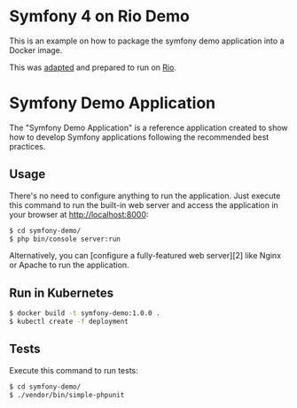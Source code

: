 # Symfony 4 on Rio Demo

This is an example on how to package the symfony demo application into a Docker image.

This was [adapted](https://github.com/bashofmann/symfony-demo-kubernetes) and prepared to 
run on [Rio](https://github.com/rancher/rio).

Symfony Demo Application
========================

The "Symfony Demo Application" is a reference application created to show how
to develop Symfony applications following the recommended best practices.

Usage
-----

There's no need to configure anything to run the application. Just execute this
command to run the built-in web server and access the application in your
browser at <http://localhost:8000>:

```bash
$ cd symfony-demo/
$ php bin/console server:run
```

Alternatively, you can [configure a fully-featured web server][2] like Nginx
or Apache to run the application.

Run in Kubernetes
-----------------

```bash
$ docker build -t symfony-demo:1.0.0 .
$ kubectl create -f deployment
```

Tests
-----

Execute this command to run tests:

```bash
$ cd symfony-demo/
$ ./vendor/bin/simple-phpunit
